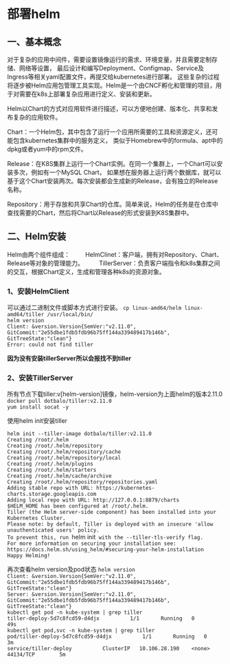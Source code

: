 # 部署helm
## 一、基本概念
对于复杂的应用中间件，需要设置镜像运行的需求、环境变量，并且需要定制存储、网络等设置，
最后设计和编写Deployment、Configmap、Service及Ingress等相关yaml配置文件，再提交给kubernetes进行部署。
这些复杂的过程将逐步被Helm应用包管理工具实现。Helm是一个由CNCF孵化和管理的项目，用于对需要在k8s上部署复杂应用进行定义、安装和更新。

Helm以Chart的方式对应用软件进行描述，可以方便地创建、版本化、共享和发布复杂的应用软件。

Chart：一个Helm包，其中包含了运行一个应用所需要的工具和资源定义，还可能包含kubernetes集群中的服务定义，
       类似于Homebrew中的formula、apt中的dpkg或者yum中的rpm文件。
       
Release：在K8S集群上运行一个Chart实例。在同一个集群上，一个Chart可以安装多次，例如有一个MySQL Chart，
         如果想在服务器上运行两个数据库，就可以基于这个Chart安装两次。每次安装都会生成新的Release，会有独立的Release名称。
         
Repository：用于存放和共享Chart的仓库。简单来说，Helm的任务是在仓库中查找需要的Chart，然后将Chart以Release的形式安装到K8S集群中。
## 二、Helm安装
Helm由两个组件组成：
　　  HelmClinet：客户端，拥有对Repository、Chart、Release等对象的管理能力。
　　  TillerServer：负责客户端指令和k8s集群之间的交互，根据Chart定义，生成和管理各种k8s的资源对象。
### 1、安装HelmClient
可以通过二进制文件或脚本方式进行安装。
`cp linux-amd64/helm linux-amd64/tiller /usr/local/bin/`  
`helm version`   
`Client: &version.Version{SemVer:"v2.11.0", GitCommit:"2e55dbe1fdb5fdb96b75ff144a339489417b146b", GitTreeState:"clean"}`   
`Error: could not find tiller`   

**因为没有安装tillerServer所以会报找不到tiller**

### 2、安装TillerServer
所有节点下载tiller:v[helm-version]镜像，helm-version为上面helm的版本2.11.0
`docker pull dotbalo/tiller:v2.11.0`   
`yum install socat -y`   

使用helm init安装tiller

`helm init --tiller-image dotbalo/tiller:v2.11.0`   
`Creating /root/.helm `   
`Creating /root/.helm/repository`    
`Creating /root/.helm/repository/cache`    
`Creating /root/.helm/repository/local `   
`Creating /root/.helm/plugins `   
`Creating /root/.helm/starters `   
`Creating /root/.helm/cache/archive`    
`Creating /root/.helm/repository/repositories.yaml`    
`Adding stable repo with URL: https://kubernetes-charts.storage.googleapis.com`   
`Adding local repo with URL: http://127.0.0.1:8879/charts `   
`$HELM_HOME has been configured at /root/.helm.`   
`Tiller (the Helm server-side component) has been installed into your Kubernetes Cluster.`    
`Please note: by default, Tiller is deployed with an insecure 'allow unauthenticated users' policy.`   
`To prevent this, run `helm init` with the --tiller-tls-verify flag.`   
`For more information on securing your installation see: https://docs.helm.sh/using_helm/#securing-your-helm-installation`   
`Happy Helming!`   

再次查看helm version及pod状态
`helm version`   
`Client: &version.Version{SemVer:"v2.11.0", GitCommit:"2e55dbe1fdb5fdb96b75ff144a339489417b146b", GitTreeState:"clean"}`   
`Server: &version.Version{SemVer:"v2.11.0", GitCommit:"2e55dbe1fdb5fdb96b75ff144a339489417b146b", GitTreeState:"clean"}`   
`kubectl get pod -n kube-system | grep tiller`   
`tiller-deploy-5d7c8fcd59-d4djx          1/1       Running   0          49s`   
`kubectl get pod,svc -n kube-system | grep tiller`   
`pod/tiller-deploy-5d7c8fcd59-d4djx          1/1       Running   0          3m`   
`service/tiller-deploy          ClusterIP   10.106.28.190    <none>        44134/TCP        5m`   





